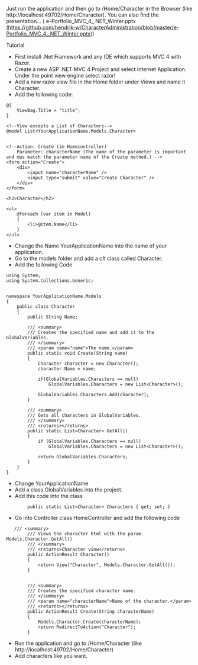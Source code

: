 Just run the application and then go to /Home/Character in the Browser (like http://localhost:49702/Home/Character).
You can also find the presentation... ( e-Portfolio_MVC_4_.NET_Winter.pptx (https://github.com/hendrik-w/CharacterAdministration/blob/master/e-Portfolio_MVC_4_.NET_Winter.pptx))

Tutorial
 - First install .Net Framework and any IDE which supports MVC 4 with Razor. 
 - Create a new ASP .NET MVC 4 Project and select Internet Application. Under the point view engine select razor!
 - Add a new razor view file in the Home folder under Views and name it Character.
 - Add the following code:
```
@{
    ViewBag.Title = "title";
}

<!--View excepts a List of Characters-->
@model List<YourApplicationName.Models.Character>


<!--Action: Create (im Homecontroller)
    Parameter: characterName (The name of the parameter is important and mus match the parameter name of the Create method.) -->
<form action="Create">
    <div>
        <input name="characterName" />
        <input type="submit" value="Create Character" />
    </div>
</form>

<h2>Character</h2>

<ul>
    @foreach (var item in Model)
    {
        <li>@item.Name</li>
    }
</ul>
```

 - Change the Name YourApplicationName into the name of your application.
 - Go to the models folder and add a c# class called Character.
 -  Add the following Code

```
using System;
using System.Collections.Generic;


namespace YourApplicationName.Models
{
    public class Character
    {
        public String Name;

        /// <summary>
        /// Creates the specified name and add it to the GlobalVariables.
        /// </summary>
        /// <param name="name">The name.</param>
        public static void Create(String name)
        {
            Character character = new Character();
            character.Name = name;

            if(GlobalVariables.Characters == null)
                GlobalVariables.Characters = new List<Character>();

            GlobalVariables.Characters.Add(character);
        }

        /// <summary>
        /// Gets all characters in GlobalVariables.
        /// </summary>
        /// <returns></returns>
        public static List<Character> GetAll()
        {
            if (GlobalVariables.Characters == null)
                GlobalVariables.Characters = new List<Character>();

            return GlobalVariables.Characters; 
        } 
    }
}
```
 - Change YourApplicationName
 - Add a class GlobalVariables into the project.
 - Add this code into the class 
```
        public static List<Character> Characters { get; set; } 
```
 - Go into Controller class HomeController and add the following code
```
   /// <summary>
        /// Views the character html with the param Models.Character.GetAll()
        /// </summary>
        /// <returns>Character view</returns>
        public ActionResult Character()
        {
            return View("Character", Models.Character.GetAll());
        }


        /// <summary>
        /// Creates the specified character name.
        /// </summary>
        /// <param name="characterName">Name of the character.</param>
        /// <returns></returns>
        public ActionResult Create(String characterName)
        {
            Models.Character.Create(characterName);
            return RedirectToAction("Character");
        }
```     
 - Run the application and go to  /Home/Character (like http://localhost:49702/Home/Character)
 - Add characters like you want.
